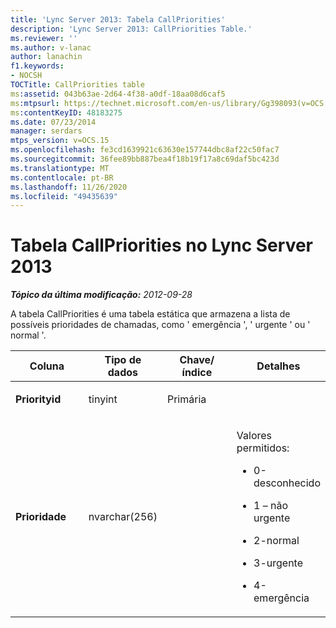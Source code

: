 ```yaml
---
title: 'Lync Server 2013: Tabela CallPriorities'
description: 'Lync Server 2013: CallPriorities Table.'
ms.reviewer: ''
ms.author: v-lanac
author: lanachin
f1.keywords:
- NOCSH
TOCTitle: CallPriorities table
ms:assetid: 043b63ae-2d64-4f38-a0df-18aa08d6caf5
ms:mtpsurl: https://technet.microsoft.com/en-us/library/Gg398093(v=OCS.15)
ms:contentKeyID: 48183275
ms.date: 07/23/2014
manager: serdars
mtps_version: v=OCS.15
ms.openlocfilehash: fe3cd1639921c63630e157744dbc8af22c50fac7
ms.sourcegitcommit: 36fee89bb887bea4f18b19f17a8c69daf5bc423d
ms.translationtype: MT
ms.contentlocale: pt-BR
ms.lasthandoff: 11/26/2020
ms.locfileid: "49435639"
---
```

# <a name="callpriorities-table-in-lync-server-2013"></a>Tabela CallPriorities no Lync Server 2013

<div data-xmlns="http://www.w3.org/1999/xhtml">

<div class="topic" data-xmlns="http://www.w3.org/1999/xhtml" data-msxsl="urn:schemas-microsoft-com:xslt" data-cs="https://msdn.microsoft.com/">

<div data-asp="https://msdn2.microsoft.com/asp">



</div>

<div id="mainSection">

<div id="mainBody">

<span> </span>

_**Tópico da última modificação:** 2012-09-28_

A tabela CallPriorities é uma tabela estática que armazena a lista de possíveis prioridades de chamadas, como ' emergência ', ' urgente ' ou ' normal '.


<table>
<colgroup>
<col style="width: 25%" />
<col style="width: 25%" />
<col style="width: 25%" />
<col style="width: 25%" />
</colgroup>
<thead>
<tr class="header">
<th>Coluna</th>
<th>Tipo de dados</th>
<th>Chave/índice</th>
<th>Detalhes</th>
</tr>
</thead>
<tbody>
<tr class="odd">
<td><p><strong>Priorityid</strong></p></td>
<td><p>tinyint</p></td>
<td><p>Primária</p></td>
<td></td>
</tr>
<tr class="even">
<td><p><strong>Prioridade</strong></p></td>
<td><p>nvarchar(256)</p></td>
<td></td>
<td><p>Valores permitidos:</p>
<ul>
<li><p>0-desconhecido</p></li>
<li><p>1 – não urgente</p></li>
<li><p>2-normal</p></li>
<li><p>3-urgente</p></li>
<li><p>4-emergência</p></li>
</ul></td>
</tr>
</tbody>
</table>


</div>

<span> </span>

</div>

</div>

</div>

